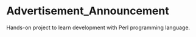 # Advertisement_Announcement

Hands-on project to learn development with Perl programming language.
